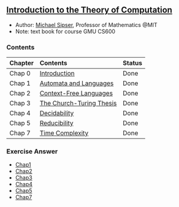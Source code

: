## [Introduction to the Theory of Computation](http://www.amazon.com/Introduction-Theory-Computation-Michael-Sipser/dp/0534950973)

- Author: [Michael Sipser](http://www-math.mit.edu/~sipser/), Professor of Mathematics @MIT
- Note: text book for course GMU CS600

### Contents
|Chapter | Contents| Status|
|:----|:----|:---|
|Chap 0| [Introduction](file/chap0.md)| Done|
|Chap 1| [Automata and Languages](file/chap1.md)| Done|
|Chap 2| [Context-Free Languages](file/chap2.md)| Done|
|Chap 3| [The Church-Turing Thesis](file/chap3.md)| Done|
|Chap 4| [Decidability](file/chap4.md)| Done|
|Chap 5| [Reducibility](file/chap5.md)| Done|
|Chap 7| [Time Complexity](file/chap7.md)|Done|

### Exercise Answer
- [Chap1](file/ansChap1.md)
- [Chap2](file/ansChap2.md)
- [Chap3](file/ansChap3.md)
- [Chap4](file/ansChap4.md)
- [Chap5](file/ansChap5.md)
- [Chap7](file/ansChap7.md)
